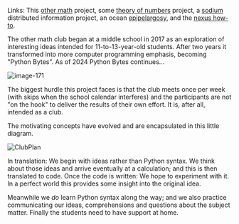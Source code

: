 Links: This [other math](https://github.com/robfatland/othermathclub) project,
some [theory of numbers](https://github.com/robfatland/ant) project,
a [sodium](https://github.com/robfatland/sodium) distributed information project,
an ocean [epipelargosy](https://github.com/geosmart/oceanography),
and the [nexus how-to](https://robfatland.github.io/nexus/).


The other math club began at a middle school in 2017 as an exploration of 
interesting ideas intended for 11-to-13-year-old students. After two years it
transformed into more computer programming emphasis, becoming "Python Bytes".
As of 2024 Python Bytes continues...

![image-171](https://github.com/user-attachments/assets/32c25293-ce41-484e-922b-42162a85cf2e)


The biggest hurdle this project faces is that the club meets once per week
(with skips when the school calendar interferes) and the participants are 
not "on the hook" to deliver the results of their own effort. It is, after
all, intended as a club. 


The motivating concepts have evolved and are encapsulated in this little diagram.



![ClubPlan](https://github.com/user-attachments/assets/238549f4-197d-4dab-990e-de6712e7c4b9)


In translation: We begin with ideas rather than Python syntax. We think about those ideas
and arrive eventually at a calculation; and this is then translated to code. Once the code
is written: We hope to experiment with it. In a perfect world this provides some insight
into the original idea.


Meanwhile we *do* learn Python syntax along the way; and we also practice communicating
our ideas, comprehensions and questions about the subject matter. Finally the students 
need to have support at home.
